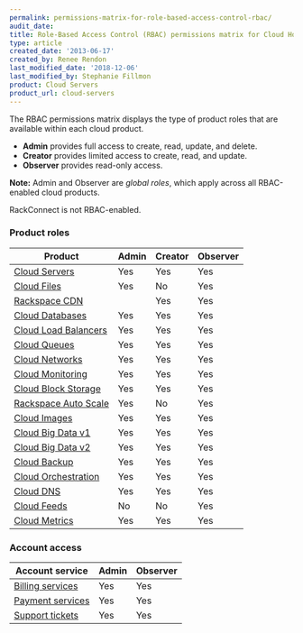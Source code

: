 ```yaml
---
permalink: permissions-matrix-for-role-based-access-control-rbac/
audit_date:
title: Role-Based Access Control (RBAC) permissions matrix for Cloud Hosting
type: article
created_date: '2013-06-17'
created_by: Renee Rendon
last_modified_date: '2018-12-06'
last_modified_by: Stephanie Fillmon
product: Cloud Servers
product_url: cloud-servers
---
```


The RBAC permissions matrix displays the type of product roles that are available within each cloud product.

- **Admin** provides full access to create, read, update, and delete.
- **Creator** provides limited access to create, read, and update.
- **Observer** provides read-only access.

**Note:** Admin and Observer are *global roles*, which apply across all RBAC-enabled cloud products.

RackConnect is not RBAC-enabled.

### Product roles

Product | Admin | Creator | Observer
--- | --- | --- | ---
[Cloud Servers](/support/how-to/permissions-matrix-for-next-generation-cloud-servers) | Yes | Yes | Yes
[Cloud Files](/support/how-to/permissions-matrix-for-cloud-files) | Yes | No | Yes
[Rackspace CDN](/support/how-to/permission-matrix-for-rackspace-cdn) || Yes | Yes | Yes
[Cloud Databases](/support/how-to/permissions-matrix-for-cloud-databases) | Yes | Yes | Yes
[Cloud Load Balancers](/support/how-to/permissions-matrix-for-cloud-load-balancers) | Yes | Yes | Yes
[Cloud Queues](/support/how-to/permissions-matrix-for-cloud-queues) | Yes | Yes | Yes
[Cloud Networks](/support/how-to/permissions-matrix-for-cloud-networks) | Yes | Yes | Yes
[Cloud Monitoring](/support/how-to/permissions-matrix-for-rackspace-monitoring) | Yes | Yes | Yes
[Cloud Block Storage](/support/how-to/permissions-matrix-for-cloud-block-storage) | Yes | Yes | Yes
[Rackspace Auto Scale](/support/how-to/permissions-matrix-for-auto-scale) | Yes | No | Yes
[Cloud Images](/support/how-to/detailed-permissions-matrix-for-cloud-images) | Yes | Yes | Yes
[Cloud Big Data v1](/support/how-to/detailed-permissions-matrix-for-cloud-big-data) | Yes | Yes | Yes
[Cloud Big Data v2](/support/how-to/detailed-permissions-matrix-for-cloud-big-data-v2) | Yes | Yes | Yes
[Cloud Backup](/support/how-to/permission-matrix-for-cloud-backup) | Yes | Yes | Yes
[Cloud Orchestration](/support/how-to/permissions-matrix-for-cloud-orchestration) | Yes | Yes | Yes
[Cloud DNS](/support/how-to/detailed-permissions-matrix-for-dns) | Yes | Yes | Yes
[Cloud Feeds](/support/how-to/detailed-permissions-matrix-for-cloud-feeds) | No | No | Yes
[Cloud Metrics](/support/how-to/detailed-permissions-matrix-for-cloud-metrics) | Yes | Yes | Yes

### Account access

Account service | Admin | Observer
--------------- | --- | ---
[Billing services](/support/how-to/detailed-permissions-matrix-for-billing-services) | Yes | Yes
[Payment services](/support/how-to/detailed-permissions-matrix-for-billing-services) | Yes | Yes
[Support tickets](/support/how-to/detailed-permissions-matrix-for-support-tickets) | Yes | Yes
